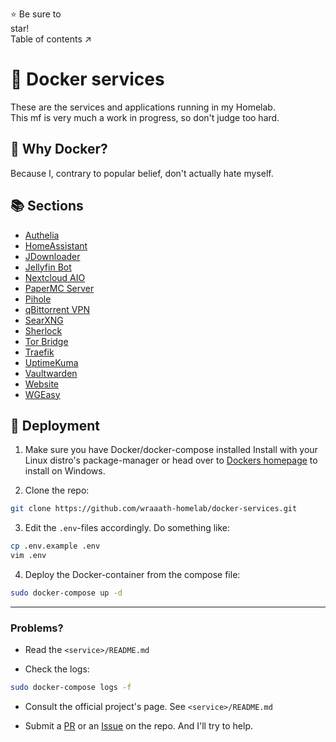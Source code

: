 ⭐ Be sure to star!                                                                   Table of contents ↗️

# 🐳 Docker services
These are the services and applications running in my Homelab. \
This mf is very much a work in progress, so don't judge too hard.

## 💢 Why Docker?
Because I, contrary to popular belief, don't actually hate myself.

## 📚 Sections
* [Authelia](authelia/)
* [HomeAssistant](homeassistant/)
* [JDownloader](jdownloader/)
* [Jellyfin Bot](jellyfin-bot/)
* [Nextcloud AIO](nextcloud-aio/)
* [PaperMC Server](papermc-server/)
* [Pihole](pihole/)
* [qBittorrent VPN](qbittorrent-vpn/)
* [SearXNG](searxng/)
* [Sherlock](sherlock/)
* [Tor Bridge](tor-bridge/)
* [Traefik](traefik/)
* [UptimeKuma](uptimekuma/)
* [Vaultwarden](vaultwarden/)
* [Website](website/)
* [WGEasy](wgeasy/)

## 🚀 Deployment
1. Make sure you have Docker/docker-compose installed
Install with your Linux distro's package-manager or head over to [Dockers homepage](https://www.docker.com/get-started/) to install on Windows.

2. Clone the repo:
```bash
git clone https://github.com/wraaath-homelab/docker-services.git
```

3. Edit the `.env`-files accordingly. Do something like:
```bash
cp .env.example .env
vim .env
```

4. Deploy the Docker-container from the compose file:
```bash
sudo docker-compose up -d
```

---

### Problems?
* Read the `<service>/README.md`

* Check the logs:
```bash
sudo docker-compose logs -f
```

* Consult the official project's page. See `<service>/README.md`

* Submit a [PR](https://github.com/wraaath-homelab/docker-services/pulls) or an [Issue](https://github.com/wraaath-homelab/docker-services/issues) on the repo. And I'll try to help.
